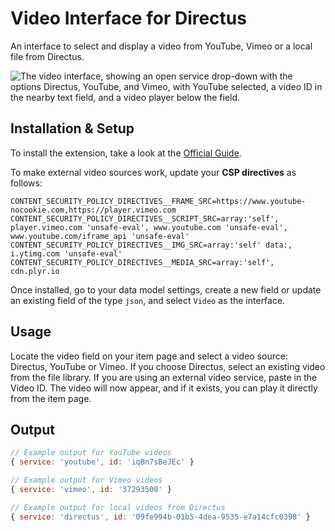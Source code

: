 # Video Interface for Directus

An interface to select and display a video from YouTube, Vimeo or a local file from Directus.

![The video interface, showing an open service drop-down with the options Directus, YouTube, and Vimeo, with YouTube selected, a video ID in the nearby text field, and a video player below the field.](https://raw.githubusercontent.com/directus-labs/extensions/main/packages/video-player-interface/docs/preview.png)

## Installation & Setup

To install the extension, take a look at the [Official Guide](https://docs.directus.io/extensions/installing-extensions.html).

To make external video sources work, update your **CSP directives** as follows:

```env
CONTENT_SECURITY_POLICY_DIRECTIVES__FRAME_SRC=https://www.youtube-nocookie.com,https://player.vimeo.com
CONTENT_SECURITY_POLICY_DIRECTIVES__SCRIPT_SRC=array:'self', player.vimeo.com 'unsafe-eval', www.youtube.com 'unsafe-eval', www.youtube.com/iframe_api 'unsafe-eval'
CONTENT_SECURITY_POLICY_DIRECTIVES__IMG_SRC=array:'self' data:, i.ytimg.com 'unsafe-eval'
CONTENT_SECURITY_POLICY_DIRECTIVES__MEDIA_SRC=array:'self', cdn.plyr.io
```

Once installed, go to your data model settings, create a new field or update an existing field of the type `json`, and select `Video` as the interface.

## Usage

Locate the video field on your item page and select a video source: Directus, YouTube or Vimeo. If you choose Directus, select an existing video from the file library. If you are using an external video service, paste in the Video ID. The video will now appear, and if it exists, you can play it directly from the item page.

## Output

```js
// Example output for YouTube videos
{ service: 'youtube', id: 'iqBn7sBeJEc' }

// Example output for Vimeo videos
{ service: 'vimeo', id: '37293500' }

// Example output for local videos from Directus
{ service: 'directus', id: '09fe994b-01b5-4dea-9535-e7a14cfc0398' }
```
